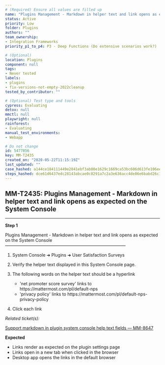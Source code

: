 ```yaml
---
# (Required) Ensure all values are filled up
name: "Plugins Management - Markdown in helper text and link opens as expected on the System Console"
status: Active
priority: Low
folder: Plugins
authors: ""
team_ownership: 
- Integration Frameworks
priority_p1_to_p4: P3 - Deep Functions (Do extensive scenarios work?)

# (Optional)
location: Plugins
component: null
tags:
- Never tested
labels: 
- plugins
- fix-versions-not-empty-2022cleanup
tested_by_contributor: ""

# (Optional) Test type and tools
cypress: Evaluating
detox: null
mmctl: null
playwright: null
rainforest: 
- Evaluating
manual_test_environments:
- Webapp

# Do not change
id: 5477856
key: MM-T2435
created_on: "2020-05-22T11:15:19Z"
last_updated: ""
case_hashed: a144ce184111449e2841ebf3ab00e1629c1669ca53bc606d613fe106ee83cbdd501fa061b25a4f1d351d4666266b36b8
steps_hashed: dce61d6437edc28143abcae0c8291a7c2a3e636acc4de86e6babd26c1cdc790e045d65117eedf9a3f3fa32901179f15f
---
```


<!-- (Auto-generated) Based on frontmatter's "key" and "name" -->

## MM-T2435: Plugins Management - Markdown in helper text and link opens as expected on the System Console

---

**Step 1**

Plugins Management - Markdown in helper text and link opens as expected on the System Console\
————————————————————————————

1. System Console ➜ Plugins ➜ User Satisfaction Surveys

2. Verify the helper text displayed in this System Console page.

3. The following words on the helper text should be a hyperlink

   - 'net promoter score survey' links to https\://mattermost.com/pl/default-nps
   - 'privacy policy' links to https\://mattermost.com/pl/default-nps-privacy-policy

4. Click each link

_Related ticket(s):_

[Support markdown in plugin system console help text fields — MM-8647](https://mattermost.atlassian.net/browse/MM-8647)

**Expected**

- Links render as expected on the plugin settings page
- Links open in a new tab when clicked in the browser
- Desktop app opens the links in the default browser

